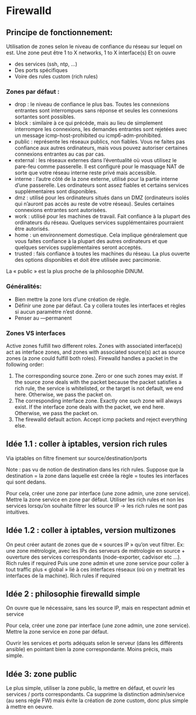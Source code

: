 # Firewalld

## Principe de fonctionnement:
Utilisation de zones selon le niveau de confiance du réseau sur lequel on est.
Une zone peut être 1 to X networks, 1 to X interface(s)
Et on ouvre 
* des services (ssh, ntp, …)
* Des ports spécifiques
* Voire des rules custom (rich rules)

### Zones par défaut : 
* drop : le niveau de confiance le plus bas. Toutes les connexions entrantes sont interrompues sans réponse et seules les connexions sortantes sont possibles.
* block : similaire à ce qui précède, mais au lieu de simplement interrompre les connexions, les demandes entrantes sont rejetées avec un message icmp-host-prohibited ou icmp6-adm-prohibited.
* public : représente les réseaux publics, non fiables. Vous ne faites pas confiance aux autres ordinateurs, mais vous pouvez autoriser certaines connexions entrantes au cas par cas.
* external : les réseaux externes dans l’éventualité où vous utilisez le pare-feu comme passerelle. Il est configuré pour le masquage NAT de sorte que votre réseau interne reste privé mais accessible.
* interne : l’autre côté de la zone externe, utilisé pour la partie interne d’une passerelle. Les ordinateurs sont assez fiables et certains services supplémentaires sont disponibles.
* dmz : utilisé pour les ordinateurs situés dans un DMZ (ordinateurs isolés qui n’auront pas accès au reste de votre réseau). Seules certaines connexions entrantes sont autorisées.
* work : utilisé pour les machines de travail. Fait confiance à la plupart des ordinateurs du réseau. Quelques services supplémentaires pourraient être autorisés.
* home : un environnement domestique. Cela implique généralement que vous faites confiance à la plupart des autres ordinateurs et que quelques services supplémentaires seront acceptés.
* trusted : fais confiance à toutes les machines du réseau. La plus ouverte des options disponibles et doit être utilisée avec parcimonie.

La « public » est la plus proche de la philosophie DINUM.

### Généralités:
* Bien mettre la zone lors d’une création de règle.
* Définir une zone par défaut. Ca y collera toutes les interfaces et règles si aucun paramètre n’est donné.
* Penser au —permanent

### Zones VS interfaces
Active zones fulfill two different roles. Zones with associated interface(s) act as interface zones, and zones with associated source(s) act as source zones (a zone could fulfill both roles). Firewalld handles a packet in the following order:
1. The corresponding source zone. Zero or one such zones may exist. If the source zone deals with the packet because the packet satisfies a rich rule, the service is whitelisted, or the target is not default, we end here. Otherwise, we pass the packet on.
2. The corresponding interface zone. Exactly one such zone will always exist. If the interface zone deals with the packet, we end here. Otherwise, we pass the packet on.
3. The firewalld default action. Accept icmp packets and reject everything else.



## Idée 1.1 : coller à iptables, version rich rules
Via iptables on filtre finement sur source/destination/ports

Note : pas vu de notion de destination dans les rich rules. Suppose que la destination = la zone dans laquelle est créée la règle = toutes les interfaces qui sont dedans.

Pour cela, créer une zone par interface (une zone admin, une zone service).  Mettre la zone service en zone par défaut.
Utiliser les rich rules et non les services lorsqu’on souhaite filtrer les source IP
-> les rich rules ne sont pas intuitives.

## Idée 1.2 : coller à iptables, version multizones
On peut créer autant de zones que de « sources IP » qu’on veut filtrer.
Ex: une zone métrologie, avec les IPs des serveurs de métrologie en source + ouverture des services correspondants (node-exporter, cadvisor etc …). Rich rules if required
Puis une zone admin et une zone service pour coller à tout traffic plus « global » lié à ces interfaces réseaux (où on y mettrait les interfaces de la machine). Rich rules if required


## Idée 2 : philosophie firewalld simple
On ouvre que le nécessaire, sans les source IP, mais en respectant admin et service

Pour cela, créer une zone par interface (une zone admin, une zone service). Mettre la zone service en zone par défaut.

Ouvrir les services et ports adéquats selon le serveur (dans les différents ansible) en pointant bien la zone correspondante.
Moins précis, mais simple.

## Idée 3: zone public
Le plus simple, utiliser la zone public, la mettre en défaut, et ouvrir les services / ports correspondants. Ca supprime la distinction admin/service (au sens règle FW) mais évite la création de zone custom, donc plus simple à mettre en oeuvre.
